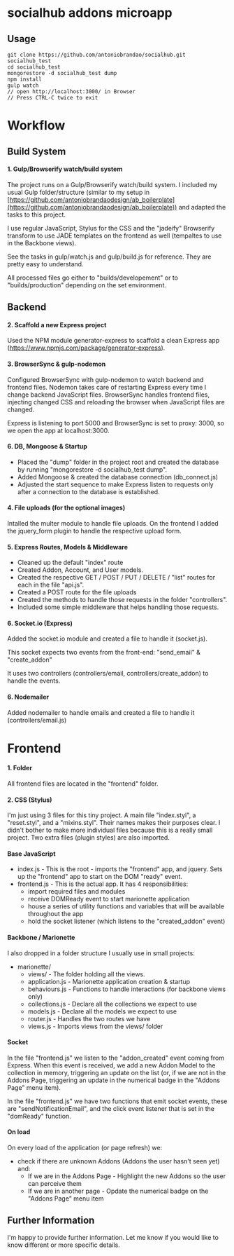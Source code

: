 # socialhub addons microapp

## Usage

	git clone https://github.com/antoniobrandao/socialhub.git socialhub_test
	cd socialhub_test
	mongorestore -d socialhub_test dump 
	npm install
	gulp watch
	// open http://localhost:3000/ in Browser
	// Press CTRL-C twice to exit
	

# Workflow

## Build System

#### 1. Gulp/Browserify watch/build system

The project runs on a Gulp/Browserify watch/build system. I included my usual Gulp folder/structure (similar to my setup in [https://github.com/antoniobrandaodesign/ab_boilerplate](https://github.com/antoniobrandaodesign/ab_boilerplate)) and adapted the tasks to this project.

I use regular JavaScript, Stylus for the CSS and the "jadeify" Browserify transform to use JADE templates on the frontend as well (tempaltes to use in the Backbone views).

See the tasks in gulp/watch.js and gulp/build.js for reference. They are pretty easy to understand.

All processed files go either to "builds/developement" or to "builds/production" depending on the set environment.

## Backend 

#### 2. Scaffold a new Express project

Used the NPM module generator-express to scaffold a clean Express app (https://www.npmjs.com/package/generator-express). 

#### 3. BrowserSync & gulp-nodemon

Configured BrowserSync with gulp-nodemon to watch backend and frontend files. Nodemon takes care of restarting Express every time I change backend JavaScript files. BrowserSync handles frontend files, injecting changed CSS and reloading the browser when JavaScript files are changed.

Express is listening to port 5000 and BrowserSync is set to proxy: 3000, so we open the app at localhost:3000.

#### 6. DB, Mongoose & Startup

- Placed the "dump" folder in the project root and created the database by running "mongorestore -d socialhub_test dump".
- Added Mongoose & created the database connection (db_connect.js)
- Adjusted the start sequence to make Express listen to requests only after a connection to the database is established.

#### 4. File uploads (for the optional images)

Intalled the multer module to handle file uploads. On the frontend I added the jquery_form plugin to handle the respective upload form.

#### 5. Express Routes, Models & Middleware

- Cleaned up the default "index" route
- Created Addon, Account, and User models.
- Created the respective GET / POST / PUT / DELETE / "list" routes for each in the file "api.js".
- Created a POST route for the file uploads
- Created the methods to handle those requests in the folder "controllers".
- Included some simple middleware that helps handling those requests.

#### 6. Socket.io (Express)

Added the socket.io module and created a file to handle it (socket.js). 

This socket expects two events from the front-end: "send_email" & "create_addon"

It uses two controllers (controllers/email, controllers/create_addon) to handle the events.

#### 6. Nodemailer

Added nodemailer to handle emails and created a file to handle it (controllers/email.js)
  
# Frontend

#### 1. Folder

All frontend files are located in the "frontend" folder.

#### 2. CSS (Stylus)

I'm just using 3 files for this tiny project. A main file "index.styl", a "reset.styl", and a "mixins.styl". Their names makes their purposes clear. I didn't bother to make more individual files because this is a really small project. Two extra files (plugin styles) are also imported.

#### Base JavaScript

- index.js - This is the root - imports the "frontend" app, and jquery. Sets up the "frontend" app to start on the DOM "ready" event.
- frontend.js - This is the actual app. It has 4 responsibilities:
	- import required files and modules
	- receive DOMReady event to start marionette application
	- house a series of utility functions and variables that will be available throughout the app
	- hold the socket listener (which listens to the "created_addon" event)

#### Backbone / Marionette

I also dropped in a folder structure I usually use in small projects:

- marionette/
	- views/ - The folder holding all the views.
	- application.js - Marionette application creation & startup
	- behaviours.js - Functions to handle interactions (for backbone views only)
	- collections.js - Declare all the collections we expect to use
	- models.js - Declare all the models we expect to use
	- router.js - Handles the two routes we have
	- views.js - Imports views from the views/ folder
	
#### Socket

In the file "frontend.js" we listen to the "addon_created" event coming from Express. When this event is received, we add a new Addon Model to the collection in memory, triggering an update on the list (or, if we are not in the Addons Page, triggering an update in the numerical badge in the "Addons Page" menu item).

In the file "frontend.js" we have two functions that emit socket events, these are "sendNotificationEmail", and the click event listener that is set in the "domReady" function.

#### On load

On every load of the application (or page refresh) we:

- check if there are unknown Addons (Addons the user hasn't seen yet) and:
	- If we are in the Addons Page - Highlight the new Addons so the user can perceive them
	- If we are in another page - Opdate the numerical badge on the "Addons Page" menu item

## Further Information

I'm happy to provide further information. Let me know if you would like to know different or more specific details.
